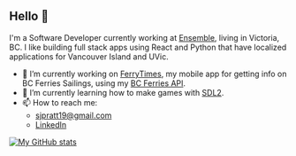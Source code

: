 ## Hello 👋

I'm a Software Developer currently working at [Ensemble](https://ensemble.com), living in Victoria, BC. I like building full stack apps using React and Python that have localized applications for Vancouver Island and UVic.


- 🔭 I’m currently working on [FerryTimes](https://github.com/samuel-pratt/ferrytimes), my mobile app for getting info on BC Ferries Sailings, using my [BC Ferries API](https://github.com/samuel-pratt/bc-ferries-api).
- 🌱 I’m currently learning how to make games with [SDL2](https://www.libsdl.org/index.php).
- 📫 How to reach me: 
    - sjpratt19@gmail.com
    - [LinkedIn](https://www.linkedin.com/in/sam-pratt-7045401b6/)

[![My GitHub stats](https://github-readme-stats.vercel.app/api?username=samuel-pratt)](https://github.com/anuraghazra/github-readme-stats)
